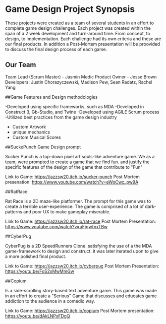 # Game Design Project Synopsis

These projects were created as a team of several students in an effort to complete game design challenges. Each project was created within the span of a 2 week development and turn-around time. From concept, to design, to implementation. Each challenge had its own criteria and these are our final products. In addition a Post-Mortem presentation will be proovided to discuss the final design process of each game.

## Our Team

Team Lead (Scrum Master) - Jasmin Medic
Product Owner - Jesse Brown
Developers: Justin Chorazyczewski, Madison Pew, Sean Radatz, Rachel Yang

##Game Features and Design methodologies

-Developed using specific frameworks, such as MDA
-Developed in Construct 3, Gb-Studio, and Twine
-Developed using AGILE Scrum process
-Utilized best practices from the game design industry
- Custom Artwork 
- unique mechanics
- Custom Musical Scores



##SuckePunch Game Design prompt

Sucker Punch is a top-down pixel art souls-like adventure game. We as a team, were prompted to create a game that we find fun. and justify the specific features of the design of the game that contribute to "Fun"

Link to Game: https://jazzsw20.itch.io/sucker-punch
Post Mortem presenation: https://www.youtube.com/watch?v=eWoCwc_pw9A


##RatRace

Rat Race is a 2D maze-like platformer. The prompt for this game was to create a terrible user-experience. The game is comprised of a lot of dark-patterns and poor UX to make gameplay miserable.

Link to Game: https://jazzsw20.itch.io/rat-race
Post Mortem Presentation: https://www.youtube.com/watch?v=uFjgwfnxTBw

##CyberPug

CyberPug is a 2D SpeedRunners Clone. satisfying the use of a the MDA game-framework to design and construct. it was later iterated upon to give a more polished final product.

Link to Game: https://jazzsw20.itch.io/cyberpug
Post Mortem Presentation: https://youtu.be/FoS2xMwMmGw

##Copium

Is a side-scrolling story-based text adventure game. This game was made in an effort to create a "Serious" Game that discusses and educates game addiction to the audience in a comedic way. 

Link to Game: https://jazzsw20.itch.io/copium
Post Mortem presentation: https://youtu.be/dAkLNPxFDgQ
